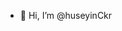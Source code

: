 - 👋 Hi, I’m @huseyinCkr

<!---
huseyinCkr/huseyinCkr is a ✨ special ✨ repository because its `README.md` (this file) appears on your GitHub profile.
You can click the Preview link to take a look at your changes.
--->
